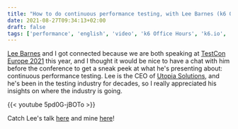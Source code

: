 ```yaml
---
title: "How to do continuous performance testing, with Lee Barnes (k6 Office Hours #26)"
date: 2021-08-27T09:34:13+02:00
draft: false
tags: ['performance', 'english', 'video', 'k6 Office Hours', 'k6.io', 'continuous testing, observability']
---
```

[Lee Barnes](https://twitter.com/USI_LeeBarnes) and I got connected because we are both speaking at [TestCon Europe 2021](https://testcon.lt/) this year, and I thought it would be nice to have a chat with him before the conference to get a sneak peek at what he's presenting about: continuous performance testing. Lee is the CEO of [Utopia Solutions](https://utopiasolutions.com/), and he's been in the testing industry for decades, so I really appreciated his insights on where the industry is going.

{{< youtube 5pd0G-jBOTo >}}

Catch Lee's talk [here](https://testcon.lt/Lee-Barnes/) and mine [here](https://testcon.lt/Nicole-van-der-Hoeven/)!